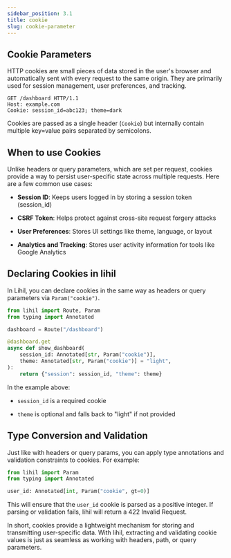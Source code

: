 ```yaml
---
sidebar_position: 3.1
title: cookie
slug: cookie-parameter
---
```


## Cookie Parameters

HTTP cookies are small pieces of data stored in the user's browser and automatically sent with every request to the same origin. They are primarily used for session management, user preferences, and tracking.

```http
GET /dashboard HTTP/1.1
Host: example.com
Cookie: session_id=abc123; theme=dark
```

Cookies are passed as a single header (`Cookie`) but internally contain multiple key=value pairs separated by semicolons.

## When to use Cookies

Unlike headers or query parameters, which are set per request, cookies provide a way to persist user-specific state across multiple requests.
Here are a few common use cases:

- **Session ID**: Keeps users logged in by storing a session token (session_id)

- **CSRF Token**: Helps protect against cross-site request forgery attacks

- **User Preferences**: Stores UI settings like theme, language, or layout

- **Analytics and Tracking**: Stores user activity information for tools like Google Analytics

## Declaring Cookies in lihil

In Lihil, you can declare cookies in the same way as headers or query parameters via `Param("cookie")`.

```python
from lihil import Route, Param
from typing import Annotated

dashboard = Route("/dashboard")

@dashboard.get
async def show_dashboard(
    session_id: Annotated[str, Param("cookie")],
    theme: Annotated[str, Param("cookie")] = "light",
):
    return {"session": session_id, "theme": theme}
```

In the example above:

- `session_id` is a required cookie

- `theme` is optional and falls back to "light" if not provided

## Type Conversion and Validation

Just like with headers or query params, you can apply type annotations and validation constraints to cookies. For example:

```python
from lihil import Param
from typing import Annotated

user_id: Annotated[int, Param("cookie", gt=0)]
```

This will ensure that the `user_id` cookie is parsed as a positive integer. If parsing or validation fails, lihil will return a 422 Invalid Request.

In short, cookies provide a lightweight mechanism for storing and transmitting user-specific data. With lihil, extracting and validating cookie values is just as seamless as working with headers, path, or query parameters.
